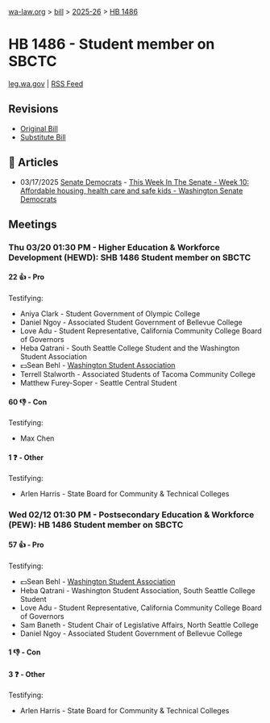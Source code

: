 [wa-law.org](/) > [bill](/bill/) > [2025-26](/bill/2025-26/) > [HB 1486](/bill/2025-26/hb/1486/)

# HB 1486 - Student member on SBCTC
[leg.wa.gov](https://app.leg.wa.gov/billsummary?BillNumber=1486&Year=2025&Initiative=false) | [RSS Feed](./rss.xml)

## Revisions
* [Original Bill](1/)
* [Substitute Bill](S/)

## 📰 Articles
* 03/17/2025 [Senate Democrats](/org/senate_democrats/) - [This Week In The Senate - Week 10: Affordable housing, health care and safe kids - Washington Senate Democrats](https://senatedemocrats.wa.gov/blog/2025/03/16/this-week-in-the-senate-week-10-affordable-housing-health-care-and-safe-kids/#:~:text=House%20Bill%201486)

## Meetings
### Thu 03/20 01:30 PM - Higher Education & Workforce Development (HEWD): SHB 1486 Student member on SBCTC
#### 22 👍 - Pro
Testifying:
* Aniya Clark - Student Government of Olympic College
* Daniel Ngoy - Associated Student Government of Bellevue College
* Love Adu - Student Representative, California Community College Board of Governors
* Heba Qatrani - South Seattle College Student and the Washington Student Association
* 💵Sean Behl - [Washington Student Association](/org/washington_student_association/)
* Terrell Stalworth - Associated Students of Tacoma Community College
* Matthew Furey-Soper - Seattle Central Student

#### 60 👎 - Con
Testifying:
* Max Chen

#### 1 ❓ - Other
Testifying:
* Arlen Harris - State Board for Community & Technical Colleges

### Wed 02/12 01:30 PM - Postsecondary Education & Workforce (PEW): HB 1486 Student member on SBCTC
#### 57 👍 - Pro
Testifying:
* 💵Sean Behl - [Washington Student Association](/org/washington_student_association/)
* Heba Qatrani - Washington Student Association, South Seattle College Student
* Love Adu - Student Representative, California Community College Board of Governors
* Sam Baneth - Student Chair of Legislative Affairs, North Seattle College
* Daniel Ngoy - Associated Student Government of Bellevue College

#### 1 👎 - Con

#### 3 ❓ - Other
Testifying:
* Arlen Harris - State Board for Community & Technical Colleges
